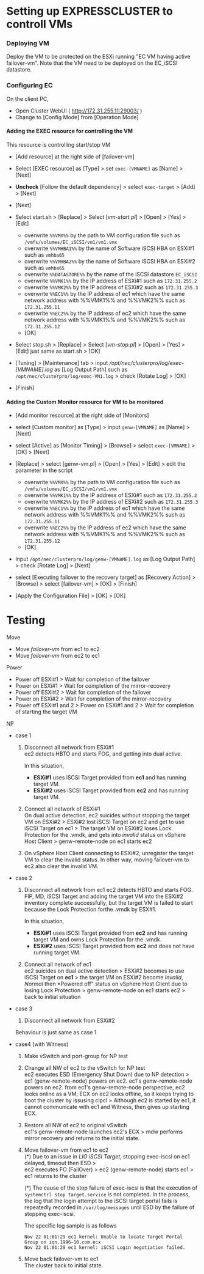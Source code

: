 # Setting up EXPRESSCLUSTER to controll VMs

### Deploying VM

Deploy the VM to be protected on the ESXi running "EC VM having active failover-vm".
Note that the VM need to be deployed on the EC_iSCSI datastore.

### Configuring EC

On the client PC,

- Open Cluster WebUI ( http://172.31.255.11:29003/ )
- Change to [Config Mode] from [Operation Mode]

#### Adding the EXEC resource for controlling the VM

This resource is controlling start/stop VM

- [Add resource] at the right side of [failover-vm]
- Select [EXEC resource] as [Type] > set `exec-[VMNAME]` as [Name] > [Next]
- **Uncheck** [Follow the default dependency] > select `exec-target` > [Add] > [Next]

- [Next]
- Select start.sh > [Replace] > Select [*vm-start.pl*] > [Open] > [Yes] > [Edit]

	- overwrite `%%VMX%%`       by the path to VM configuration file such as `/vmfs/volumes/EC_iSCSI/vm1/vm1.vmx`
	- overwrite `%%VMHBA1%%`    by the name of Software iSCSI HBA on ESXi#1 such as `vmhba65`
	- overwrite `%%VMHBA2%%`    by the name of Software iSCSI HBA on ESXi#2 such as `vmhba65`
	- overwrite `%%DATASTORE%%` by the name of the iSCSI datastore `EC_iSCSI`
	- overwrite `%%VMK1%%`      by the IP address of ESXi#1 such as `172.31.255.2`
	- overwrite `%%VMK2%%`      by the IP address of ESXi#2 such as `172.31.255.3`
	- overwrite `%%EC1%%`       by the IP address of ec1 which have the same network address with %%VMK1%% and %%VMK2%% such as `172.31.255.11`
	- overwrite `%%EC2%%`       by the IP address of ec2 which have the same network address with %%VMK1%% and %%VMK2%% such as `172.31.255.12`
	- [OK]

- Select stop.sh > [Replace] > Select [*vm-stop.pl*] > [Open] > [Yes] > [Edit] just same as start.sh > [OK]
- [Tuning] > [Maintenance] tab > input */opt/nec/clusterpro/log/exec-[VMNAME].log* as [Log Output Path] such as `/opt/nec/clusterpro/log/exec-VM1.log` > check [Rotate Log] > [OK]
- [Finish]

#### Adding the Custom Monitor resource for VM to be monitored

- [Add monitor resource] at the right side of [Monitors]
- select [Custom monitor] as [Type] > input `genw-[VMNAME]` as [Name] > [Next]

- select [Active] as [Monitor Timing] > [Browse] > select `exec-[VMNAME]` > [OK] > [Next]
- [Replace] > select [genw-vm.pl] > [Open] > [Yes] > [Edit] > edit the parameter in the script

	- overwrite `%%VMX%%`       by the path to VM configuration file such as `/vmfs/volumes/EC_iSCSI/vm1/vm1.vmx`
	- overwrite `%%VMK1%%`      by the IP address of ESXi#1 such as `172.31.255.2`
	- overwrite `%%VMK2%%`      by the IP address of ESXi#2 such as `172.31.255.3`
	- overwrite `%%EC1%%`       by the IP address of ec1 which have the same network address with %%VMK1%% and %%VMK2%% such as `172.31.255.11`
	- overwrite `%%EC2%%`       by the IP address of ec2 which have the same network address with %%VMK1%% and %%VMK2%% such as `172.31.255.12`
	- [OK]

- Input `/opt/nec/clusterpro/log/genw-[VMNAME].log` as [Log Output Path] > check [Rotate Log] > [Next]
- select [Executing failover to the recovery target] as [Recovery Action] > [Browse] >  select [failover-vm] > [OK] > [Finish]

- [Apply the Configuration File] > [OK] > [OK]

# Testing

Move
- Move *failover-vm* from ec1 to ec2
- Move *failover-vm* from ec2 to ec1


Power
- Power off ESXi#1 > Wait for completion of the failover 
- Power on ESXi#1 > Wait for completion of the mirror-recovery
- Power off ESXi#2 > Wait for completion of the failover
- Power on ESXi#2 > Wait for completion of the mirror-recovery
- Power off ESXi#1 and 2 > Power on ESXi#1 and 2 > Wait for completion of starting the target VM

NP

- case 1

	1. Disconnect all network from ESXi#1  
	ec2 detects HBTO and starts FOG, and getting into dual active.

		In this situation,
		- **ESXi#1** uses iSCSI Target provided from **ec1** and has running target VM.
		- **ESXi#2** uses iSCSI Target provided from **ec2** and has running target VM.

	2. Connect all network of ESXi#1  
	 On dual active detection, ec2 suicides without stopping the target VM on ESXi#2  >  ESXi#2 lost iSCSI Target on ec2 and get to use iSCSI Target on ec1 > The target VM on ESXi#2 loses Lock Protection for the .vmdk, and gets into *invalid* status on vSphere Host Client > genw-remote-node on ec1 starts ec2 

	3. On vSphere Host Client connecting to ESXi#2, unregister the target VM to clear the invalid status. In other way, moving failover-vm to ec2 also clear the invalid VM.

- case 2

	1. Disconnect all network from ec1
	ec2 detects HBTO and starts FOG. FIP, MD, iSCSI Target and adding the target VM into the ESXi#2 inventory complete successfully, but the target VM is failed to start because the Lock Protection forthe .vmdk by ESX#1.

		In this situation,
		- **ESXi#1** uses iSCSI Target provided from **ec2** and has running target VM and owns Lock Protection for the .vmdk.
		- **ESXi#2** uses iSCSI Target provided from **ec2** and does not have running target VM.

	2. Connect all network of ec1  
	ec2 suicides on dual active detection > ESXi#2 becomes to use iSCSI Target on **ec1** > the target VM on ESXi#2 become *Invalid*, *Normal* then *Powered off" status on vSphere Host Client due to losing Lock Protection > genw-remote-node on ec1 starts ec2 > back to initial situation

- case 3

	1. Disconnect all network from ESXi#2

	Behaviour is just same as case 1

- case4 (with Witness)

	1. Make vSwitch and port-group for NP test

	2. Change all NW of ec2 to the vSwitch for NP test  
	ec2 executes ESD (Emergency Shut Down) due to NP detection  >  ec1 (genw-remote-node) powers on ec2. ec1's genw-remote-node powers on ec2. from ec1's genw-remote-node perspective, ec2 looks online as a VM, ECX on ec2 looks offline, so it keeps trying to boot the cluster by issusing clpcl  >  Although ec2 is started by ec1, it cannot communicate with ec1 and Witness, then gives up starting ECX.

	3. Restore all NW of ec2 to original vSwitch  
	ec1's genw-remote-node launches ec2's ECX  >  mdw performs mirror recovery and returns to the initial state.

	4. Move failover-vm from ec1 to ec2  
	(*) Due to an issue in *LIO iSCSI Target*, stopping exec-iscsi on ec1 delayed, timeout then ESD >  
	ec2 executes FO (FailOver) >  ec2 (genw-remote-node) starts ec1 > ec1 returns to the cluster

		(*) The cause of the stop failure of exec-iscsi is that the execution of `systemctrl stop target.service` is not completed. 
		In the process, the log that the login attempt to the iSCSI target portal fails is repeatedly recorded in `/var/log/messages` until ESD by the failure of stopping exec-iscsi.

		The specific log sample is as follows
		```
		Nov 22 01:01:29 ec1 kernel: Unable to locate Target Portal Group on iqn.1996-10.com.ecx
		Nov 22 01:01:29 ec1 kernel: iSCSI Login negotiation failed.
		```

	5. Move back failover-vm to ec1  
	The cluster back to initial state.
